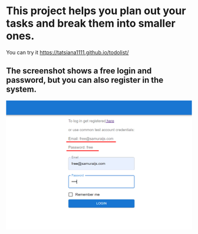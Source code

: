 # This project helps you plan out your tasks and break them into smaller ones.

You can try it https://tatsiana1111.github.io/todolist/

## The screenshot shows a free login and password, but you can also register in the system.
![](https://github.com/Tatsiana1111/todolist/raw/main/public/screenshots/img.png)
